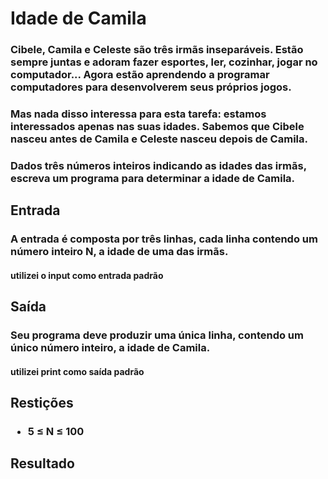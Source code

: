 # Idade de Camila
### <p>Cibele, Camila e Celeste são três irmãs inseparáveis. Estão sempre juntas e adoram fazer esportes, ler, cozinhar, jogar no computador... Agora estão aprendendo a programar computadores para desenvolverem seus próprios jogos.</p>
### <p>Mas nada disso interessa para esta tarefa: estamos interessados apenas nas suas idades. Sabemos que Cibele nasceu antes de Camila e Celeste nasceu depois de Camila.</p>
### <p>Dados três números inteiros indicando as idades das irmãs, escreva um programa para determinar a idade de Camila.</p>
## Entrada
### <p>A entrada é composta por três linhas, cada linha contendo um número inteiro N, a idade de uma das irmãs.</p>
#### utilizei o input como entrada padrão
## Saída
### <p>Seu programa deve produzir uma única linha, contendo um único número inteiro, a idade de Camila.</p>
#### utilizei print como saída padrão
## Restições 
### <ul><li>5 ≤ N ≤ 100</li></ul>
## Resultado 
<img url="https://cdn.discordapp.com/attachments/898218683871141919/963971927532249148/unknown.png">
